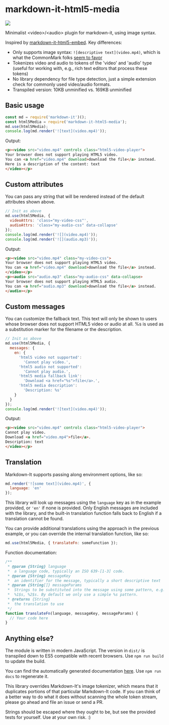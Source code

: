 # markdown-it-html5-media
![](https://travis-ci.org/eloquence/markdown-it-html5-media.svg?branch=master)

Minimalist &lt;video>/&lt;audio> plugin for markdown-it, using image syntax.

Inspired by [markdown-it-html5-embed](https://github.com/cmrd-senya/markdown-it-html5-embed).
Key differences:

- Only supports image syntax: `![descriptive text](video.mp4)`, which is what
  the CommonMark folks [seem to favor](https://talk.commonmark.org/t/embedded-audio-and-video/)
- Tokenizes video and audio to tokens of the 'video' and 'audio' type (useful
  for working with, e.g., rich text editors that process these tokens)
- No library dependency for file type detection, just a simple extension check
  for commonly used video/audio formats.
- Transpiled version: 10KB unminified vs. 169KB unminified

## Basic usage

````javascript
const md = require('markdown-it')();
const html5Media = require('markdown-it-html5-media');
md.use(html5Media);
console.log(md.render('![text](video.mp4)'));
````

Output:

````html
<p><video src="video.mp4" controls class="html5-video-player">
Your browser does not support playing HTML5 video.
You can <a href="video.mp4" download>download the file</a> instead.
Here is a description of the content: text
</video></p>
````

## Custom attributes

You can pass any string that will be rendered instead of the default attributes shown above.

````javascript
// Init as above
md.use(html5Media, {
  videoAttrs: 'class="my-video-css"',
  audioAttrs: 'class="my-audio-css" data-collapse'
});
console.log(md.render('![](video.mp4)'));
console.log(md.render('![](audio.mp3)'));
````

Output:

````html
<p><video src="video.mp4" class="my-video-css">
Your browser does not support playing HTML5 video.
You can <a href="video.mp4" download>download the file</a> instead.
</video></p>
<p><audio src="audio.mp3" class="my-audio-css" data-collapse>
Your browser does not support playing HTML5 audio.
You can <a href="audio.mp3" download>download the file</a> instead.
</audio></p>
````

## Custom messages

You can customize the fallback text. This text will only be shown to users whose browser does not support HTML5 video or audio at all. %s is used as a substitution marker for the filename or the description.

````javascript
// Init as above
md.use(html5Media, {
  messages: {
    en: {
      'html5 video not supported':
        'Cannot play video.',
      'html5 audio not supported':
        'Cannot play audio.',
      'html5 media fallback link':
        'Download <a href="%s">file</a>.',
      'html5 media description':
        'Description: %s'      
    }
  }
});
console.log(md.render('![text](video.mp4)'));
````

Output:

````html
<p><video src="video.mp4" controls class="html5-video-player">
Cannot play video.
Download <a href="video.mp4">file</a>.
Description: text
</video></p>
````

## Translation

Markdown-It supports passing along environment options, like so:

````javascript
md.render('![some text](video.mp4)', {
  language: 'en'
});
````

This library will look up messages using the  `language` key as in the example provided, or `'en'` if none is provided. Only English messages are included with the library, and the built-in translation function falls back to English if a translation cannot be found.

You can provide additional translations using the approach in the previous example, or you can override the internal translation function, like so:

````javascript
md.use(html5Media, { translateFn: someFunction });
````

Function documentation:

````javascript
/**
 * @param {String} language
 *  a language code, typically an ISO 639-[1-3] code.
 * @param {String} messageKey
 *  an identifier for the message, typically a short descriptive text
 * @param {String[]} messageParams
 *  Strings to be substituted into the message using some pattern, e.g., %s or
 *  %1$s, %2$s. By default we only use a simple %s pattern.
 * @returns {String}
 *  the translation to use
 */
function translateFn(language, messageKey, messageParams) {
  // Your code here
}
````

## Anything else?

The module is written in modern JavaScript. The version in `dist/` is transpiled
down to ES5 compatible with recent browsers. Use `npm run build` to update the
build.

You can find the automatically generated documentation [here](https://eloquence.github.io/markdown-it-html5-media/HTML5Media.html).
Use `npm run docs` to regenerate it.

This library overrides Markdown-It's image tokenizer, which means that it
duplicates portions of that particular Markdown-It code. If you can think of a
better way to do what it does without scanning the whole token stream, please go
ahead and file an issue or send a PR.

Strings should be escaped where they ought to be, but see the provided tests
for yourself. Use at your own risk. :)
